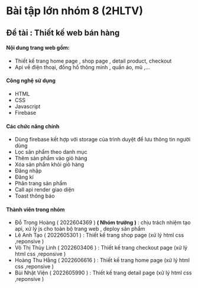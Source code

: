 # Bài tập lớn nhóm 8 (2HLTV)
## Đề tài : Thiết kế web bán hàng 
#### Nội dung trang web gồm:
- Thiết kế trang home page , shop page , detail product, checkout
- Api về điện thoại, đồng hồ thông minh , quần áo, mũ ,...
#### Công nghệ sử dụng
- HTML
- CSS
- Javascript
- Firebase
#### Các chức năng chính
- Dùng firebase kết hợp với storage của trình duyệt để lưu thông tin người dùng
- Lọc sản phẩm theo danh mục
- Thêm sản phẩm vào giỏ hàng
- Xóa sản phẩm khỏi giỏ hàng
- Đăng nhập
- Đăng kí
- Phân trang sản phẩm
- Call api render giao diện
- Toast thông báo
#### Thành viên trong nhóm
- Đỗ Trọng Hoàng ( 2022604369 ) **( Nhóm trưởng )** : chịu trách nhiệm tạo api, xử lý js cho toàn bộ trang web , deploy sản phẩm
- Lê Anh Tạo ( 2022605301 ) : Thiết kế trang shop page (xử lý html css ,reponsive )
- Võ Thị Thùy Linh ( 2022603406 ) : Thiết kế trang checkout page (xử lý html css ,reponsive )
- Hoàng Thu Hằng ( 2022606616 ) : Thiết kế trang home page (xử lý html css ,reponsive )
- Bùi Nhật Viện ( 2022605990 ) : Thiết kế trang detail page (xử lý html css ,reponsive )

 
